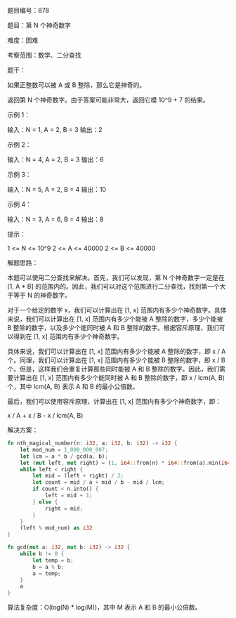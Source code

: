 题目编号：878

题目：第 N 个神奇数字

难度：困难

考察范围：数学、二分查找

题干：

如果正整数可以被 A 或 B 整除，那么它是神奇的。

返回第 N 个神奇数字。由于答案可能非常大，返回它模 10^9 + 7 的结果。

示例 1：

输入：N = 1, A = 2, B = 3
输出：2

示例 2：

输入：N = 4, A = 2, B = 3
输出：6

示例 3：

输入：N = 5, A = 2, B = 4
输出：10

示例 4：

输入：N = 3, A = 6, B = 4
输出：8

提示：

1 <= N <= 10^9
2 <= A <= 40000
2 <= B <= 40000

解题思路：

本题可以使用二分查找来解决。首先，我们可以发现，第 N 个神奇数字一定是在 [1, A * B] 的范围内的。因此，我们可以对这个范围进行二分查找，找到第一个大于等于 N 的神奇数字。

对于一个给定的数字 x，我们可以计算出在 [1, x] 范围内有多少个神奇数字。具体来说，我们可以计算出在 [1, x] 范围内有多少个能被 A 整除的数字，多少个能被 B 整除的数字，以及多少个能同时被 A 和 B 整除的数字。根据容斥原理，我们可以得到在 [1, x] 范围内有多少个神奇数字。

具体来说，我们可以计算出在 [1, x] 范围内有多少个能被 A 整除的数字，即 x / A 个。同理，我们可以计算出在 [1, x] 范围内有多少个能被 B 整除的数字，即 x / B 个。但是，这样我们会重复计算那些同时能被 A 和 B 整除的数字。因此，我们需要计算出在 [1, x] 范围内有多少个能同时被 A 和 B 整除的数字，即 x / lcm(A, B) 个，其中 lcm(A, B) 表示 A 和 B 的最小公倍数。

最后，我们可以使用容斥原理，计算出在 [1, x] 范围内有多少个神奇数字，即：

x / A + x / B - x / lcm(A, B)

解决方案：

```rust
fn nth_magical_number(n: i32, a: i32, b: i32) -> i32 {
    let mod_num = 1_000_000_007;
    let lcm = a * b / gcd(a, b);
    let (mut left, mut right) = (1, i64::from(n) * i64::from(a).min(i64::from(b)));
    while left < right {
        let mid = (left + right) / 2;
        let count = mid / a + mid / b - mid / lcm;
        if count < n.into() {
            left = mid + 1;
        } else {
            right = mid;
        }
    }
    (left % mod_num) as i32
}

fn gcd(mut a: i32, mut b: i32) -> i32 {
    while b != 0 {
        let temp = b;
        b = a % b;
        a = temp;
    }
    a
}
```

算法复杂度：O(log(N) * log(M))，其中 M 表示 A 和 B 的最小公倍数。